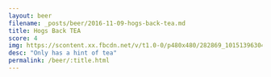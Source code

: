 ```yaml
---
layout: beer
filename: _posts/beer/2016-11-09-hogs-back-tea.md
title: Hogs Back TEA
score: 4
img: https://scontent.xx.fbcdn.net/v/t1.0-0/p480x480/282869_10151396304613745_908615539_n.jpg?oh=e8a3f27bae8e75c03195b17bec27d2b7&oe=59160482
desc: "Only has a hint of tea"
permalink: /beer/:title.html
---
```

